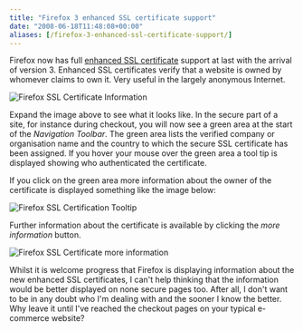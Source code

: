 ```yaml
---
title: "Firefox 3 enhanced SSL certificate support"
date: "2008-06-18T11:48:08+00:00"
aliases: [/firefox-3-enhanced-ssl-certificate-support/]
---
```


Firefox now has full [enhanced SSL certificate](https://en.wikipedia.org/wiki/Extended_Validation_Certificate) support at last with the arrival of version 3. Enhanced SSL certificates verify that a website is owned by whomever claims to own it. Very useful in the largely anonymous Internet.

![Firefox SSL Certificate Information]("firefox-ssl-cert-view.jpg)

Expand the image above to see what it looks like. In the secure part of a site, for instance during checkout, you will now see a green area at the start of the *Navigation Toolbar*. The green area lists the verified company or organisation name and the country to which the secure SSL certificate has been assigned. If you hover your mouse over the green area a tool tip is displayed showing who authenticated the certificate.

If you click on the green area more information about the owner of the certificate is displayed something like the image below:

![Firefox SSL Certification Tooltip]("firefox-ssl-cert-tooltip.jpg)

Further information about the certificate is available by clicking the *more information* button.

![Firefox SSL Certificate more information]("firefox-ssl-cert-more-information.jpg)

Whilst it is welcome progress that Firefox is displaying information about the new enhanced SSL certificates, I can't help thinking that the information would be better displayed on none secure pages too. After all, I don't want to be in any doubt who I'm dealing with and the sooner I know the better. Why leave it until I've reached the checkout pages on your typical e-commerce website?
